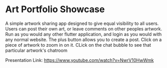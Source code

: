 # Art Portfolio Showcase

A simple artwork sharing app designed to give equal visibility to all users. 
Users can post their own art, or leave comments on other peoples artwork. Run as you would any other flutter application, and login as you would with any normal website. 
The plus button allows you to create a post. 
Click on a piece of artwork to zoom in on it.
CLick on the chat bubble to see that particular artwork's chatroom

Presentation Link: https://www.youtube.com/watch?v=NwrV10HwWmk
